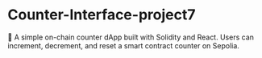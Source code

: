 # Counter-Interface-project7
🔢 A simple on-chain counter dApp built with Solidity and React. Users can increment, decrement, and reset a smart contract counter on Sepolia.
